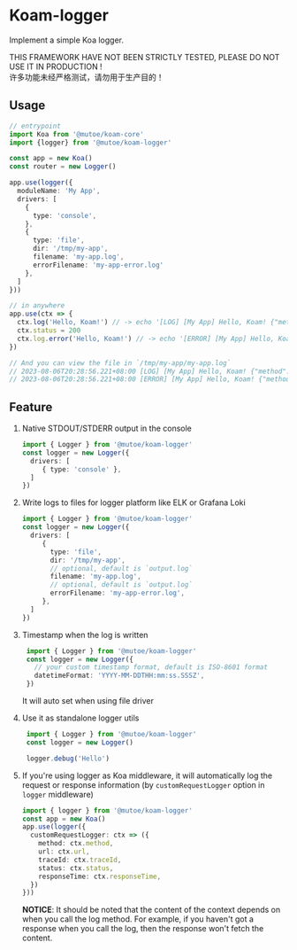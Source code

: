 # Koam-logger

Implement a simple Koa logger.

THIS FRAMEWORK HAVE NOT BEEN STRICTLY TESTED, PLEASE DO NOT USE IT IN PRODUCTION !  
许多功能未经严格测试，请勿用于生产目的！

## Usage

```ts
// entrypoint
import Koa from '@mutoe/koam-core'
import {logger} from '@mutoe/koam-logger'

const app = new Koa()
const router = new Logger()

app.use(logger({
  moduleName: 'My App',
  drivers: [
    {
      type: 'console',
    },
    {
      type: 'file', 
      dir: '/tmp/my-app', 
      filename: 'my-app.log', 
      errorFilename: 'my-app-error.log'
    },
  ]
}))

// in anywhere
app.use(ctx => {
  ctx.log('Hello, Koam!') // -> echo '[LOG] [My App] Hello, Koam! {"method":"GET",status:404, ...}'
  ctx.status = 200
  ctx.log.error('Hello, Koam!') // -> echo '[ERROR] [My App] Hello, Koam! {"method":"GET",status:200,...}'
})

// And you can view the file in `/tmp/my-app/my-app.log`
// 2023-08-06T20:28:56.221+08:00 [LOG] [My App] Hello, Koam! {"method":"GET","url":"/","status":404}
// 2023-08-06T20:28:56.221+08:00 [ERROR] [My App] Hello, Koam! {"method":"GET","url":"/","status":200}
```

## Feature

1. Native STDOUT/STDERR output in the console
   ```ts
   import { Logger } from '@mutoe/koam-logger'
   const logger = new Logger({
     drivers: [
        { type: 'console' },
     ]
   })
   ```
   
2. Write logs to files for logger platform like ELK or Grafana Loki
   ```ts
   import { Logger } from '@mutoe/koam-logger'
   const logger = new Logger({
     drivers: [
        { 
          type: 'file',
          dir: '/tmp/my-app',
          // optional, default is `output.log`
          filename: 'my-app.log', 
          // optional, default is `output.log`
          errorFilename: 'my-app-error.log', 
        },
     ]
   })
   ```

3. Timestamp when the log is written
   ```ts
    import { Logger } from '@mutoe/koam-logger'
    const logger = new Logger({
      // your custom timestamp format, default is ISO-8601 format
      datetimeFormat: 'YYYY-MM-DDTHH:mm:ss.SSSZ',
    })
   ```
   It will auto set when using file driver

4. Use it as standalone logger utils
   ```ts
    import { Logger } from '@mutoe/koam-logger'
    const logger = new Logger()
   
    logger.debug('Hello')
    ```
   
5. If you're using logger as Koa middleware, it will automatically log the request or response information (by `customRequestLogger` option in `logger` middleware)
   ```ts
   import { logger } from '@mutoe/koam-logger'
   const app = new Koa()
   app.use(logger({
     customRequestLogger: ctx => ({
       method: ctx.method,
       url: ctx.url,
       traceId: ctx.traceId,
       status: ctx.status,
       responseTime: ctx.responseTime,
     })
   }))
   ``` 

   **NOTICE**: It should be noted that the content of the context depends on when you call the log method.
   For example, if you haven't got a response when you call the log, then the response won't fetch the content.
